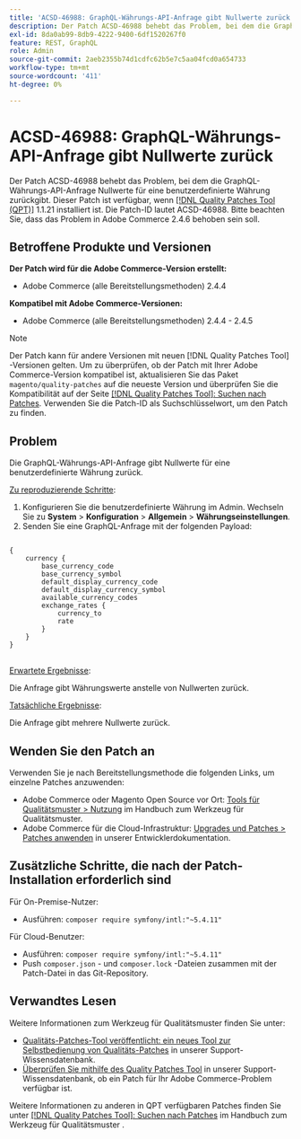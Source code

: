 ```yaml
---
title: 'ACSD-46988: GraphQL-Währungs-API-Anfrage gibt Nullwerte zurück'
description: Der Patch ACSD-46988 behebt das Problem, bei dem die GraphQL-Währungs-API-Anfrage Nullwerte für eine benutzerdefinierte Währung zurückgibt. Dieser Patch ist verfügbar, wenn das [Quality Patches Tool (QPT)](/help/announcements/adobe-commerce-announcements/magento-quality-patches-released-new-tool-to-self-serve-quality-patches.md) 1.1.21 installiert ist. Die Patch-ID lautet ACSD-46988. Bitte beachten Sie, dass das Problem in Adobe Commerce 2.4.6 behoben sein soll.
exl-id: 8da0ab99-8db9-4222-9400-6df1520267f0
feature: REST, GraphQL
role: Admin
source-git-commit: 2aeb2355b74d1cdfc62b5e7c5aa04fcd0a654733
workflow-type: tm+mt
source-wordcount: '411'
ht-degree: 0%

---
```


# ACSD-46988: GraphQL-Währungs-API-Anfrage gibt Nullwerte zurück

Der Patch ACSD-46988 behebt das Problem, bei dem die GraphQL-Währungs-API-Anfrage Nullwerte für eine benutzerdefinierte Währung zurückgibt. Dieser Patch ist verfügbar, wenn [[!DNL Quality Patches Tool (QPT)]](/help/announcements/adobe-commerce-announcements/magento-quality-patches-released-new-tool-to-self-serve-quality-patches.md) 1.1.21 installiert ist. Die Patch-ID lautet ACSD-46988. Bitte beachten Sie, dass das Problem in Adobe Commerce 2.4.6 behoben sein soll.

## Betroffene Produkte und Versionen

**Der Patch wird für die Adobe Commerce-Version erstellt:**

* Adobe Commerce (alle Bereitstellungsmethoden) 2.4.4

**Kompatibel mit Adobe Commerce-Versionen:**

* Adobe Commerce (alle Bereitstellungsmethoden) 2.4.4 - 2.4.5

>[!NOTE]
>
>Der Patch kann für andere Versionen mit neuen [!DNL Quality Patches Tool] -Versionen gelten. Um zu überprüfen, ob der Patch mit Ihrer Adobe Commerce-Version kompatibel ist, aktualisieren Sie das Paket `magento/quality-patches` auf die neueste Version und überprüfen Sie die Kompatibilität auf der Seite [[!DNL Quality Patches Tool]: Suchen nach Patches](https://experienceleague.adobe.com/tools/commerce-quality-patches/index.html). Verwenden Sie die Patch-ID als Suchschlüsselwort, um den Patch zu finden.

## Problem

Die GraphQL-Währungs-API-Anfrage gibt Nullwerte für eine benutzerdefinierte Währung zurück.

<u>Zu reproduzierende Schritte</u>:

1. Konfigurieren Sie die benutzerdefinierte Währung im Admin. Wechseln Sie zu **System** > **Konfiguration** > **Allgemein** > **Währungseinstellungen**.
1. Senden Sie eine GraphQL-Anfrage mit der folgenden Payload:

<pre>
<code class="language-graphql">
{
    currency {
        base_currency_code
        base_currency_symbol
        default_display_currency_code
        default_display_currency_symbol
        available_currency_codes
        exchange_rates {
            currency_to
            rate
        }
    }
}
</code>
</pre>

<u>Erwartete Ergebnisse</u>:

Die Anfrage gibt Währungswerte anstelle von Nullwerten zurück.

<u>Tatsächliche Ergebnisse</u>:

Die Anfrage gibt mehrere Nullwerte zurück.

## Wenden Sie den Patch an

Verwenden Sie je nach Bereitstellungsmethode die folgenden Links, um einzelne Patches anzuwenden:

* Adobe Commerce oder Magento Open Source vor Ort: [Tools für Qualitätsmuster > Nutzung](https://experienceleague.adobe.com/docs/commerce-operations/tools/quality-patches-tool/usage.html) im Handbuch zum Werkzeug für Qualitätsmuster.
* Adobe Commerce für die Cloud-Infrastruktur: [Upgrades und Patches > Patches anwenden](https://experienceleague.adobe.com/en/docs/commerce-cloud-service/user-guide/develop/upgrade/apply-patches) in unserer Entwicklerdokumentation.

## Zusätzliche Schritte, die nach der Patch-Installation erforderlich sind

Für On-Premise-Nutzer:

* Ausführen: `composer require symfony/intl:"~5.4.11"`

Für Cloud-Benutzer:

* Ausführen: `composer require symfony/intl:"~5.4.11"`
* Push `composer.json` - und `composer.lock` -Dateien zusammen mit der Patch-Datei in das Git-Repository.

## Verwandtes Lesen

Weitere Informationen zum Werkzeug für Qualitätsmuster finden Sie unter:

* [Qualitäts-Patches-Tool veröffentlicht: ein neues Tool zur Selbstbedienung von Qualitäts-Patches](/help/announcements/adobe-commerce-announcements/magento-quality-patches-released-new-tool-to-self-serve-quality-patches.md) in unserer Support-Wissensdatenbank.
* [Überprüfen Sie mithilfe des Quality Patches Tool](/help/support-tools/patches-available-in-qpt-tool/check-patch-for-magento-issue-with-magento-quality-patches.md) in unserer Support-Wissensdatenbank, ob ein Patch für Ihr Adobe Commerce-Problem verfügbar ist.

Weitere Informationen zu anderen in QPT verfügbaren Patches finden Sie unter [[!DNL Quality Patches Tool]: Suchen nach Patches](https://experienceleague.adobe.com/tools/commerce-quality-patches/index.html) im Handbuch zum Werkzeug für Qualitätsmuster .
